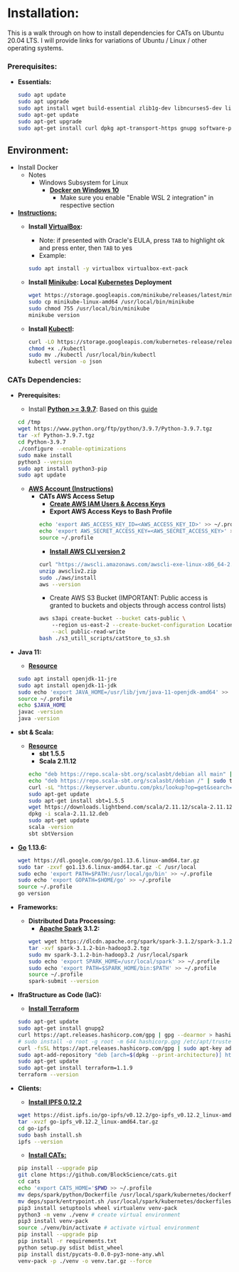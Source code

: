 # Installation:
This is a walk through on how to install dependencies for CATs on Ubuntu 20.04 LTS. 
I will provide links for variations of Ubuntu / Linux / other operating systems.

### Prerequisites:
* **Essentials:**
  ```bash
  sudo apt update
  sudo apt upgrade
  sudo apt install wget build-essential zlib1g-dev libncurses5-dev libgdbm-dev libnss3-dev libssl-dev libreadline-dev libffi-dev
  sudo apt-get update
  sudo apt-get upgrade
  sudo apt-get install curl dpkg apt-transport-https gnupg software-properties-common git zlib1g-dev
  ```

## Environment:
* Install Docker
  * Notes
    * Windows Subsystem for Linux
      * [**Docker on Windows 10**](https://hinty.io/ivictbor/simple-way-to-docker-on-windows-10-home-with-wsl-2/)
        * Make sure you enable "Enable WSL 2 integration" in respective section
* [**Instructions:**](https://phoenixnap.com/kb/install-minikube-on-ubuntu)
  * **Install [VirtualBox](https://www.virtualbox.org/):**
    * Note: if presented with Oracle's EULA, press `TAB` to highlight ok and press enter, then `TAB` to yes
    * Example:  
    ```bash
    sudo apt install -y virtualbox virtualbox-ext-pack
    ```
    
  * **Install [Minikube](https://minikube.sigs.k8s.io/docs/): Local [Kubernetes](https://kubernetes.io/) Deployment**
    ```bash
    wget https://storage.googleapis.com/minikube/releases/latest/minikube-linux-amd64
    sudo cp minikube-linux-amd64 /usr/local/bin/minikube
    sudo chmod 755 /usr/local/bin/minikube
    minikube version
    ```
  * **Install [Kubectl](https://kubernetes.io/docs/tasks/tools/):**
    ```bash
    curl -LO https://storage.googleapis.com/kubernetes-release/release/`curl -s https://storage.googleapis.com/kubernetes-release/release/stable.txt`/bin/linux/amd64/kubectl
    chmod +x ./kubectl
    sudo mv ./kubectl /usr/local/bin/kubectl
    kubectl version -o json
    ```

### CATs Dependencies:

* **Prerequisites:**
  * Install **[Python >= 3.9.7](https://www.python.org/downloads/release/python-397/)**: Based on this [guide](https://phoenixnap.com/kb/how-to-install-python-3-ubuntu#ftoc-heading-6)
  ```bash
  cd /tmp
  wget https://www.python.org/ftp/python/3.9.7/Python-3.9.7.tgz
  tar -xf Python-3.9.7.tgz
  cd Python-3.9.7
  ./configure --enable-optimizations
  sudo make install
  python3 --version
  sudo apt install python3-pip
  sudo apt update
  ```
  * [**AWS Account (Instructions)**](https://aws.amazon.com/premiumsupport/knowledge-center/create-and-activate-aws-account/)
    * **CATs AWS Access Setup**
      * [**Create AWS IAM Users & Access Keys**](https://aws.amazon.com/premiumsupport/knowledge-center/create-access-key/)
      * **Export AWS Access Keys to Bash Profile**
      ```bash
      echo 'export AWS_ACCESS_KEY_ID=<AWS_ACCESS_KEY_ID>' >> ~/.profile
      echo 'export AWS_SECRET_ACCESS_KEY=<AWS_SECRET_ACCESS_KEY>' >> ~/.profile
      source ~/.profile
      ```
      * [**Install AWS CLI version 2**](https://docs.aws.amazon.com/cli/latest/userguide/getting-started-version.html)
      ```bash
      curl "https://awscli.amazonaws.com/awscli-exe-linux-x86_64-2.0.30.zip" -o "awscliv2.zip"
      unzip awscliv2.zip
      sudo ./aws/install
      aws --version
      ```
      * Create AWS S3 Bucket (IMPORTANT: Public access is granted to buckets and objects through access control lists)
      ```bash
      aws s3api create-bucket --bucket cats-public \ 
          --region us-east-2 --create-bucket-configuration LocationConstraint=us-east-2 \
          --acl public-read-write
      bash ./s3_utill_scripts/catStore_to_s3.sh
      ```

* **Java 11:**
  * [**Resource**](https://www.digitalocean.com/community/tutorials/how-to-install-java-with-apt-on-ubuntu-20-04)
  ```bash
  sudo apt install openjdk-11-jre
  sudo apt install openjdk-11-jdk
  sudo echo 'export JAVA_HOME=/usr/lib/jvm/java-11-openjdk-amd64' >> ~/.profile
  source ~/.profile
  echo $JAVA_HOME
  javac -version
  java -version
  ```
* **sbt & Scala:**
  * [**Resource**](https://www.scala-sbt.org/download.html?_ga=2.195232236.1901884640.1633358692-54053138.1633358495)
    * **sbt 1.5.5**
    * **Scala 2.11.12**
    ```bash
    echo "deb https://repo.scala-sbt.org/scalasbt/debian all main" | sudo tee /etc/apt/sources.list.d/sbt.list
    echo "deb https://repo.scala-sbt.org/scalasbt/debian /" | sudo tee /etc/apt/sources.list.d/sbt_old.list
    curl -sL "https://keyserver.ubuntu.com/pks/lookup?op=get&search=0x2EE0EA64E40A89B84B2DF73499E82A75642AC823" | sudo apt-key add
    sudo apt-get update
    sudo apt-get install sbt=1.5.5
    wget https://downloads.lightbend.com/scala/2.11.12/scala-2.11.12.deb
    dpkg -i scala-2.11.12.deb
    sudo apt-get update
    scala -version
    sbt sbtVersion
    ```
* **[Go](https://go.dev/dl/) 1.13.6:**
    ```bash
    wget https://dl.google.com/go/go1.13.6.linux-amd64.tar.gz
    sudo tar -zxvf go1.13.6.linux-amd64.tar.gz -C /usr/local
    sudo echo 'export PATH=$PATH:/usr/local/go/bin' >> ~/.profile
    sudo echo 'export GOPATH=$HOME/go' >> ~/.profile
    source ~/.profile
    go version
    ```
* **Frameworks:**
  * **Distributed Data Processing:**
      * **[Apache Spark](https://spark.apache.org/) 3.1.2:**
      ```bash
      wget wget https://dlcdn.apache.org/spark/spark-3.1.2/spark-3.1.2-bin-hadoop3.2.tgz
      tar -xvf spark-3.1.2-bin-hadoop3.2.tgz
      sudo mv spark-3.1.2-bin-hadoop3.2 /usr/local/spark
      sudo echo 'export SPARK_HOME=/usr/local/spark' >> ~/.profile
      sudo echo 'export PATH=$SPARK_HOME/bin:$PATH' >> ~/.profile
      source ~/.profile
      spark-submit --version
      ```
* **IfraStructure as Code (IaC):**
  * [**Install Terraform**](https://learn.hashicorp.com/tutorials/terraform/install-cli)
  ```bash
  sudo apt-get update
  sudo apt-get install gnupg2
  curl https://apt.releases.hashicorp.com/gpg | gpg --dearmor > hashicorp.gpg
  # sudo install -o root -g root -m 644 hashicorp.gpg /etc/apt/trusted.gpg.d/
  curl -fsSL https://apt.releases.hashicorp.com/gpg | sudo apt-key add -
  sudo apt-add-repository "deb [arch=$(dpkg --print-architecture)] https://apt.releases.hashicorp.com $(lsb_release -cs) main"
  sudo apt-get update 
  sudo apt-get install terraform=1.1.9
  terraform --version
  ```
* **Clients:**
  * [**Install IPFS 0.12.2**](https://docs.ipfs.io/install/command-line/)
  ```bash
  wget https://dist.ipfs.io/go-ipfs/v0.12.2/go-ipfs_v0.12.2_linux-amd64.tar.gz
  tar -xvzf go-ipfs_v0.12.2_linux-amd64.tar.gz
  cd go-ipfs
  sudo bash install.sh
  ipfs --version
  ```
  * [**Install CATs:**](https://github.com/BlockScience/cats)
  ```bash
  pip install --upgrade pip
  git clone https://github.com/BlockScience/cats.git
  cd cats
  echo 'export CATS_HOME='$PWD >> ~/.profile
  mv deps/spark/python/Dockerfile /usr/local/spark/kubernetes/dockerfiles/spark/bindings/python/Dockerfile
  mv deps/spark/entrypoint.sh /usr/local/spark/kubernetes/dockerfiles/spark/entrypoint.sh
  pip3 install setuptools wheel virtualenv venv-pack
  python3 -m venv ./venv # create virtual environment
  pip3 install venv-pack
  source ./venv/bin/activate # activate virtual environment
  pip install --upgrade pip
  pip install -r requirements.txt
  python setup.py sdist bdist_wheel
  pip install dist/pycats-0.0.0-py3-none-any.whl
  venv-pack -p ./venv -o venv.tar.gz --force
  ```